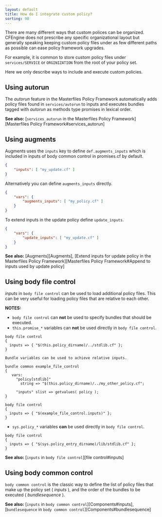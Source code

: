 ```yaml
---
layout: default
title: How do I integrate custom policy?
sorting: 90
---
```


There are many different ways that custom polices can be organized. CFEngine
does not prescribe any specific organizational layout but generally speaking
keeping custom policy files under as few different paths as possible can ease
policy framework upgrades.

For example, it is common to store custom policy files under `services/SERVICE`
or `ORGINIZATION` from the root of your policy set.

Here we only describe ways to include and execute custom policies.

## Using autorun

The *autorun* feature in the Masterfiles Policy Framework automatically adds
policy files found in `services/autorun` to inputs and executes bundles tagged
with *autorun* as methods type promises in lexical order.

**See also:** [`services_autorun` in the Masterfiles Policy Framework][Masterfiles Policy Framework#services\_autorun]

## Using augments

Augments uses the `inputs` key to define `def.augments_inputs` which is included
in inputs of body common control in promises.cf by default.

```json
{
    "inputs": [ "my_update.cf" ]
}
```

Alternatively you can define `augments_inputs` directly.

```json
{
    "vars": {
        "augments_inputs": [ "my_policy.cf" ]
    }
}
```

To extend inputs in the update policy define `update_inputs`.

```json
{
    "vars": {
        "update_inputs": [ "my_update.cf" ]
    }
}
```

**See also:** [Augments][Augments], [Extend inputs for update policy in the Masterfiles Policy Framework][Masterfiles Policy Framework#Append to inputs used by update policy]

## Using body file control

*inputs* in `body file control` can be used to load additional policy files.
This can be very useful for loading policy files that are relative to each
other.

**NOTES:**

-   `body file control` can **not** be used to specify bundles that should be executed.
-   `this.promise_*` variables can **not** be used directly in `body file control`.

   ```cf3
   body file control
   {
     inputs => { "$(this.policy_dirname)/../stdlib.cf" };
   }
   ```

    Bundle variables can be used to achieve relative inputs.

   ```cf3
   bundle common example_file_control
   {
      vars:
        "policy[stdlib]"
          string => "$(this.policy_dirname)/../my_other_policy.cf";

        "inputs" slist => getvalues( policy );
   }

   body file control
   {
     inputs => { "$(example_file_control.inputs)" };
   }
   ```

-   `sys.policy_*` variables **can** be used directly in `body file control`.

   ```cf3
   body file control
   {
     inputs => { "$(sys.policy_entry_dirname)/lib/stdlib.cf" };
   }
   ```

**See also:** [`inputs` in `body file control`][file control#inputs]

## Using body common control

`body common control` is the classic way to define the list of policy files that
make up the policy set ( *inputs* ), and the order of the bundles to be executed
( *bundlesequence* ).

**See also:** [`inputs` in `body common control`][Components#inputs], [`bundlesequence` in `body common control`][Components#bundlesequence]
